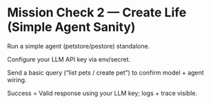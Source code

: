 # Mission Check 2 — Create Life (Simple Agent Sanity)

Run a simple agent (petstore/pestore) standalone.

Configure your LLM API key via env/secret.

Send a basic query (“list pets / create pet”) to confirm model + agent wiring.

Success = Valid response using your LLM key; logs + trace visible.


